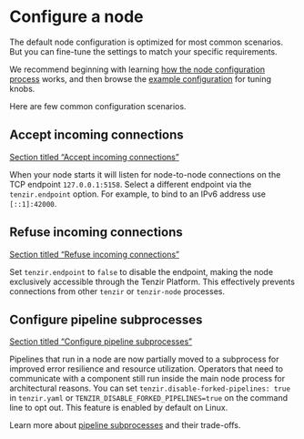 # Configure a node

The default node configuration is optimized for most common scenarios. But you can fine-tune the settings to match your specific requirements.

We recommend beginning with learning [how the node configuration process](/explanations/configuration) works, and then browse the [example configuration](/reference/node/configuration) for tuning knobs.

Here are few common configuration scenarios.

## Accept incoming connections

[Section titled “Accept incoming connections”](#accept-incoming-connections)

When your node starts it will listen for node-to-node connections on the TCP endpoint `127.0.0.1:5158`. Select a different endpoint via the `tenzir.endpoint` option. For example, to bind to an IPv6 address use `[::1]:42000`.

## Refuse incoming connections

[Section titled “Refuse incoming connections”](#refuse-incoming-connections)

Set `tenzir.endpoint` to `false` to disable the endpoint, making the node exclusively accessible through the Tenzir Platform. This effectively prevents connections from other `tenzir` or `tenzir-node` processes.

## Configure pipeline subprocesses

[Section titled “Configure pipeline subprocesses”](#configure-pipeline-subprocesses)

Pipelines that run in a node are now partially moved to a subprocess for improved error resilience and resource utilization. Operators that need to communicate with a component still run inside the main node process for architectural reasons. You can set `tenzir.disable-forked-pipelines: true` in `tenzir.yaml` or `TENZIR_DISABLE_FORKED_PIPELINES=true` on the command line to opt out. This feature is enabled by default on Linux.

Learn more about [pipeline subprocesses](/explanations/architecture/node#pipeline-subprocesses) and their trade-offs.